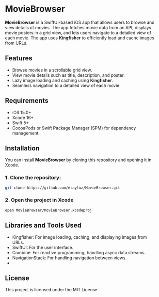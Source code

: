 # MovieBrowser

**MovieBrowser** is a SwiftUI-based iOS app that allows users to browse and view details of movies. The app fetches movie data from an API, displays movie posters in a grid view, and lets users navigate to a detailed view of each movie. The app uses **Kingfisher** to efficiently load and cache images from URLs.

## Features
- Browse movies in a scrollable grid view.
- View movie details such as title, description, and poster.
- Lazy image loading and caching using **Kingfisher**.
- Seamless navigation to a detailed view of each movie.

## Requirements
- iOS 15.0+
- Xcode 16+
- Swift 5+
- CocoaPods or Swift Package Manager (SPM) for dependency management.

## Installation

You can install **MovieBrowser** by cloning this repository and opening it in Xcode.

### 1. Clone the repository:
```bash
git clone https://github.com/etayluz/MovieBrowser.git
```

### 2. Open the project in Xcode
```bash
open MovieBrowser/MovieBrowser.xcodeproj
```

## Libraries and Tools Used
- Kingfisher: For image loading, caching, and displaying images from URLs.
- SwiftUI: For the user interface.
- Combine: For reactive programming, handling async data streams.
- NavigationStack: For handling navigation between views.
- 
## License
This project is licensed under the MIT License
